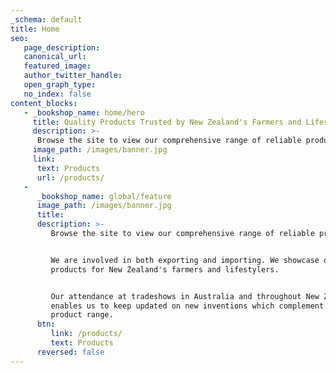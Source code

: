 ```yaml
---
_schema: default
title: Home
seo:
   page_description:
   canonical_url:
   featured_image:
   author_twitter_handle:
   open_graph_type:
   no_index: false
content_blocks:
   - _bookshop_name: home/hero 
     title: Quality Products Trusted by New Zealand's Farmers and Lifestylers
     description: >-
      Browse the site to view our comprehensive range of reliable products.
     image_path: /images/banner.jpg
     link: 
      text: Products
      url: /products/ 
   -
      _bookshop_name: global/feature
      image_path: /images/banner.jpg
      title:
      description: >-
         Browse the site to view our comprehensive range of reliable products.


         We are involved in both exporting and importing. We showcase quality
         products for New Zealand's farmers and lifestylers.


         Our attendance at tradeshows in Australia and throughout New Zealand,
         enables us to keep updated on new inventions which complement our
         product range.
      btn:
         link: /products/
         text: Products
      reversed: false
---
```

